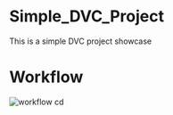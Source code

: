 # Simple_DVC_Project
This is a simple DVC project showcase

# Workflow
<img src = 'others/imgs/dvc_.png' alt = 'workflow' >
cd